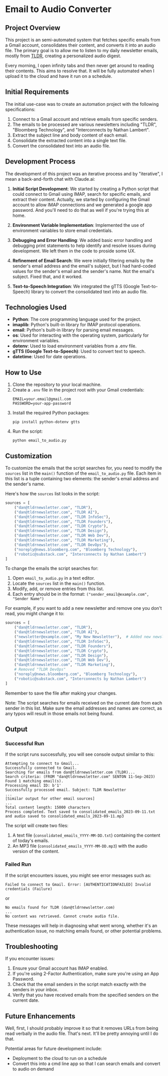 # Email to Audio Converter

## Project Overview

This project is an semi-automated system that fetches specific emails from a Gmail account, consolidates their content, and converts it into an audio file. The primary goal is to allow me to listen to my daily newsletter emails, mostly from [TLDR](https://tldr.tech/), creating a personalized audio digest.

Every morning, I open infinity tabs and then never get around to reading their contents.  This aims to resolve that.  It will be fully automated when I upload it to the cloud and have it run on a schedule.  

## Initial Requirements

The initial use-case was to create an automation project with the following specifications:

1. Connect to a Gmail account and retrieve emails from specific senders.
2. The emails to be processed are various newsletters including "TLDR", "Bloomberg Technology", and "Interconnects by Nathan Lambert".
3. Extract the subject line and body content of each email.
4. Consolidate the extracted content into a single text file.
5. Convert the consolidated text into an audio file.

## Development Process

The development of this project was an iterative process and by "iterative", I mean a back-and-forth chat with Claude.ai:

1. **Initial Script Development**: We started by creating a Python script that could connect to Gmail using IMAP, search for specific emails, and extract their content. Actually, we started by configuring the Gmail account to allow IMAP connections and we generated a google app password.  And you'll need to do that as well if you're trying this at home. 

2. **Environment Variable Implementation**: Implemented the use of environment variables to store email credentials.

3. **Debugging and Error Handling**: We added basic error handling and debugging print statements to help identify and resolve issues during development. We left them in the code to proside some UX.  

4. **Refinement of Email Search**:  We were initially filtering emails by the sender's email address and the email's subject, but I had hard-coded values for the sender's email and the sender's name. Not the email's subject.  Fixed that, and it worked.  

5. **Text-to-Speech Integration**: We integrated the gTTS (Google Text-to-Speech) library to convert the consolidated text into an audio file.

## Technologies Used

- **Python**: The core programming language used for the project.
- **imaplib**: Python's built-in library for IMAP protocol operations.
- **email**: Python's built-in library for parsing email messages.
- **os**: Used for interacting with the operating system, particularly for environment variables.
- **dotenv**: Used to load environment variables from a .env file.
- **gTTS (Google Text-to-Speech)**: Used to convert text to speech.
- **datetime**: Used for date operations.

## How to Use

1. Clone the repository to your local machine.
2. Create a `.env` file in the project root with your Gmail credentials:
   ```
   EMAIL=your.email@gmail.com
   PASSWORD=your-app-password
   ```
3. Install the required Python packages:
   ```
   pip install python-dotenv gtts
   ```
4. Run the script:
   ```
   python email_to_audio.py
   ```
## Customization

To customize the emails that the script searches for, you need to modify the `sources` list in the `main()` function of the `email_to_audio.py` file. Each item in this list is a tuple containing two elements: the sender's email address and the sender's name.

Here's how the `sources` list looks in the script:

```python
sources = [
    ("dan@tldrnewsletter.com", "TLDR"),
    ("dan@tldrnewsletter.com", "TLDR AI"),
    ("dan@tldrnewsletter.com", "TLDR InfoSec"),
    ("dan@tldrnewsletter.com", "TLDR Founders"),
    ("dan@tldrnewsletter.com", "TLDR Crypto"),
    ("dan@tldrnewsletter.com", "TLDR Design"),
    ("dan@tldrnewsletter.com", "TLDR Web Dev"),
    ("dan@tldrnewsletter.com", "TLDR Marketing"),
    ("dan@tldrnewsletter.com", "TLDR DevOps"),
    ("noreply@news.bloomberg.com", "Bloomberg Technology"),
    ("robotic@substack.com", "Interconnects by Nathan Lambert")
]
```

To change the emails the script searches for:

1. Open `email_to_audio.py` in a text editor.
2. Locate the `sources` list in the `main()` function.
3. Modify, add, or remove entries from this list.
4. Each entry should be in the format: `("sender_email@example.com", "Sender Name")`

For example, if you want to add a new newsletter and remove one you don't read, you might change it to:

```python
sources = [
    ("dan@tldrnewsletter.com", "TLDR"),
    ("dan@tldrnewsletter.com", "TLDR AI"),
    ("newsletter@example.com", "My New Newsletter"),  # Added new newsletter
    ("dan@tldrnewsletter.com", "TLDR InfoSec"),
    ("dan@tldrnewsletter.com", "TLDR Founders"),
    ("dan@tldrnewsletter.com", "TLDR Crypto"),
    ("dan@tldrnewsletter.com", "TLDR Design"),
    ("dan@tldrnewsletter.com", "TLDR Web Dev"),
    ("dan@tldrnewsletter.com", "TLDR Marketing"),
    # Removed "TLDR DevOps"
    ("noreply@news.bloomberg.com", "Bloomberg Technology"),
    ("robotic@substack.com", "Interconnects by Nathan Lambert")
]
```

Remember to save the file after making your changes.

Note: The script searches for emails received on the current date from each sender in this list. Make sure the email addresses and names are correct, as any typos will result in those emails not being found.

## Output

### Successful Run

If the script runs successfully, you will see console output similar to this:

```
Attempting to connect to Gmail...
Successfully connected to Gmail.
Searching for emails from dan@tldrnewsletter.com (TLDR)...
Search criteria: (FROM "dan@tldrnewsletter.com" SENTON 11-Sep-2023)
Found 1 matching email(s).
Processing email ID: b'1'
Successfully processed email. Subject: TLDR Newsletter
...
[Similar output for other email sources]
...
Total content length: 15000 characters
Process completed. Text saved to consolidated_emails_2023-09-11.txt and audio saved to consolidated_emails_2023-09-11.mp3
```

The script will create two files:
1. A text file (`consolidated_emails_YYYY-MM-DD.txt`) containing the content of today's emails.
2. An MP3 file (`consolidated_emails_YYYY-MM-DD.mp3`) with the audio version of the content.

### Failed Run

If the script encounters issues, you might see error messages such as:

```
Failed to connect to Gmail. Error: [AUTHENTICATIONFAILED] Invalid credentials (Failure)
```
or
```
No emails found for TLDR (dan@tldrnewsletter.com)
...
No content was retrieved. Cannot create audio file.
```

These messages will help in diagnosing what went wrong, whether it's an authentication issue, no matching emails found, or other potential problems.

## Troubleshooting

If you encounter issues:

1. Ensure your Gmail account has IMAP enabled.
2. If you're using 2-Factor Authentication, make sure you're using an App Password.
3. Check that the email senders in the script match exactly with the senders in your inbox.
4. Verify that you have received emails from the specified senders on the current date.

## Future Enhancements

Well, first, I should probably improve it so that it removes URLs from being read verbally in the audio file. That's next. It'll be pretty annoying until I do that. 

Potential areas for future development include:
- Deployment to the cloud to run on a schedule
- Convert this into a cmd line app so that I can search emails and convert to audio on demand


